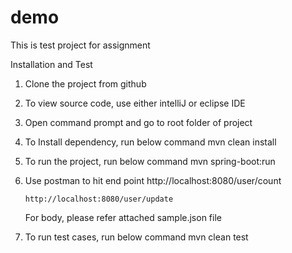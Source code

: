 # demo
This is test project for assignment


Installation and Test
1.	Clone the project from github
2.	To view source code, use either intelliJ or eclipse IDE
3.	Open command prompt and go to root folder of project
4.	To Install dependency, run below command
		mvn clean install
5.	To run the project, run below command 
	mvn spring-boot:run
6.	Use postman to hit end point
		http://localhost:8080/user/count

		http://localhost:8080/user/update
      For body, please refer attached sample.json file
7.	To run test cases, run below command
		mvn clean test



